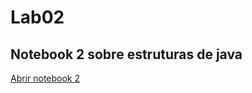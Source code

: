 # Lab02

## Notebook 2 sobre estruturas de java
[Abrir notebook 2](notebook/lab02-java-estruturas-ra173174.ipynb)
